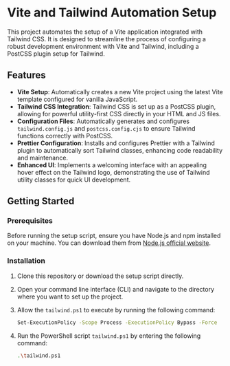 # Vite and Tailwind Automation Setup

This project automates the setup of a Vite application integrated with Tailwind CSS. It is designed to streamline the process of configuring a robust development environment with Vite and Tailwind, including a PostCSS plugin setup for Tailwind.

## Features

- **Vite Setup**: Automatically creates a new Vite project using the latest Vite template configured for vanilla JavaScript.
- **Tailwind CSS Integration**: Tailwind CSS is set up as a PostCSS plugin, allowing for powerful utility-first CSS directly in your HTML and JS files.
- **Configuration Files**: Automatically generates and configures `tailwind.config.js` and `postcss.config.cjs` to ensure Tailwind functions correctly with PostCSS.
- **Prettier Configuration**: Installs and configures Prettier with a Tailwind plugin to automatically sort Tailwind classes, enhancing code readability and maintenance.
- **Enhanced UI**: Implements a welcoming interface with an appealing hover effect on the Tailwind logo, demonstrating the use of Tailwind utility classes for quick UI development.

## Getting Started

### Prerequisites

Before running the setup script, ensure you have Node.js and npm installed on your machine. You can download them from [Node.js official website](https://nodejs.org/).

### Installation

1. Clone this repository or download the setup script directly.
2. Open your command line interface (CLI) and navigate to the directory where you want to set up the project.
3. Allow the `tailwind.ps1` to execute by running the following command:
   ```sh
   Set-ExecutionPolicy -Scope Process -ExecutionPolicy Bypass -Force
5. Run the PowerShell script `tailwind.ps1` by entering the following command:

   ```sh
   .\tailwind.ps1
